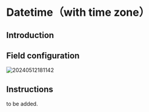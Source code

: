 # Datetime（with time zone）

## Introduction

## Field configuration

![20240512181142](https://static-docs.nocobase.com/20240512181142.png)

## Instructions

to be added.

